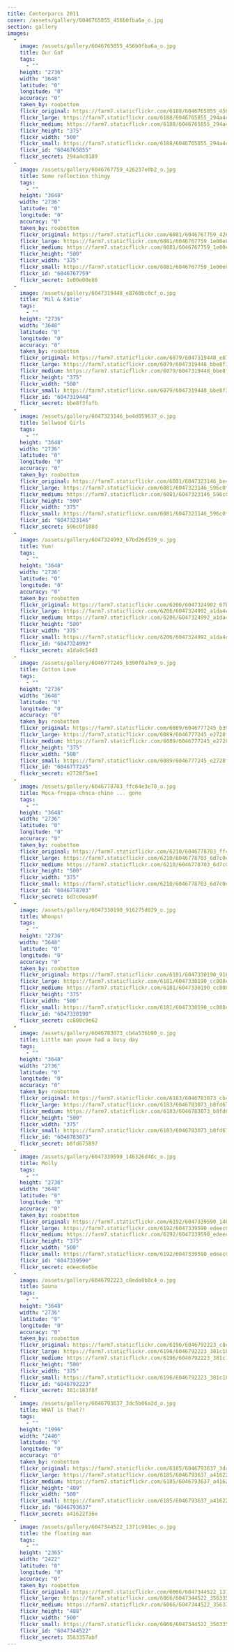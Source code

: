 ```yaml
---
title: Centerparcs 2011
cover: /assets/gallery/6046765855_456b0fba6a_o.jpg
section: gallery
images:
  - 
    image: /assets/gallery/6046765855_456b0fba6a_o.jpg
    title: Our Gaf
    tags:
      - ""
    height: "2736"
    width: "3648"
    latitude: "0"
    longitude: "0"
    accuracy: "0"
    taken_by: roobottom
    flickr_original: https://farm7.staticflickr.com/6188/6046765855_456b0fba6a_o.jpg
    flickr_large: https://farm7.staticflickr.com/6188/6046765855_294a4c0189_b.jpg
    flickr_medium: https://farm7.staticflickr.com/6188/6046765855_294a4c0189.jpg
    flickr_height: "375"
    flickr_width: "500"
    flickr_small: https://farm7.staticflickr.com/6188/6046765855_294a4c0189_m.jpg
    flickr_id: "6046765855"
    flickr_secret: 294a4c0189
  - 
    image: /assets/gallery/6046767759_426237e0b2_o.jpg
    title: Some reflection thingy
    tags:
      - ""
    height: "3648"
    width: "2736"
    latitude: "0"
    longitude: "0"
    accuracy: "0"
    taken_by: roobottom
    flickr_original: https://farm7.staticflickr.com/6081/6046767759_426237e0b2_o.jpg
    flickr_large: https://farm7.staticflickr.com/6081/6046767759_1e00e00e86_b.jpg
    flickr_medium: https://farm7.staticflickr.com/6081/6046767759_1e00e00e86.jpg
    flickr_height: "500"
    flickr_width: "375"
    flickr_small: https://farm7.staticflickr.com/6081/6046767759_1e00e00e86_m.jpg
    flickr_id: "6046767759"
    flickr_secret: 1e00e00e86
  - 
    image: /assets/gallery/6047319448_e8760bc0cf_o.jpg
    title: 'Mil & Katie'
    tags:
      - ""
    height: "2736"
    width: "3648"
    latitude: "0"
    longitude: "0"
    accuracy: "0"
    taken_by: roobottom
    flickr_original: https://farm7.staticflickr.com/6079/6047319448_e8760bc0cf_o.jpg
    flickr_large: https://farm7.staticflickr.com/6079/6047319448_bbe8f3fafb_b.jpg
    flickr_medium: https://farm7.staticflickr.com/6079/6047319448_bbe8f3fafb.jpg
    flickr_height: "375"
    flickr_width: "500"
    flickr_small: https://farm7.staticflickr.com/6079/6047319448_bbe8f3fafb_m.jpg
    flickr_id: "6047319448"
    flickr_secret: bbe8f3fafb
  - 
    image: /assets/gallery/6047323146_be4d059637_o.jpg
    title: Sellwood Girls
    tags:
      - ""
    height: "3648"
    width: "2736"
    latitude: "0"
    longitude: "0"
    accuracy: "0"
    taken_by: roobottom
    flickr_original: https://farm7.staticflickr.com/6081/6047323146_be4d059637_o.jpg
    flickr_large: https://farm7.staticflickr.com/6081/6047323146_596c0f108d_b.jpg
    flickr_medium: https://farm7.staticflickr.com/6081/6047323146_596c0f108d.jpg
    flickr_height: "500"
    flickr_width: "375"
    flickr_small: https://farm7.staticflickr.com/6081/6047323146_596c0f108d_m.jpg
    flickr_id: "6047323146"
    flickr_secret: 596c0f108d
  - 
    image: /assets/gallery/6047324992_67bd26d539_o.jpg
    title: Yum!
    tags:
      - ""
    height: "3648"
    width: "2736"
    latitude: "0"
    longitude: "0"
    accuracy: "0"
    taken_by: roobottom
    flickr_original: https://farm7.staticflickr.com/6206/6047324992_67bd26d539_o.jpg
    flickr_large: https://farm7.staticflickr.com/6206/6047324992_a1da4c54d3_b.jpg
    flickr_medium: https://farm7.staticflickr.com/6206/6047324992_a1da4c54d3.jpg
    flickr_height: "500"
    flickr_width: "375"
    flickr_small: https://farm7.staticflickr.com/6206/6047324992_a1da4c54d3_m.jpg
    flickr_id: "6047324992"
    flickr_secret: a1da4c54d3
  - 
    image: /assets/gallery/6046777245_b390f0a7e9_o.jpg
    title: Cotton Love
    tags:
      - ""
    height: "2736"
    width: "3648"
    latitude: "0"
    longitude: "0"
    accuracy: "0"
    taken_by: roobottom
    flickr_original: https://farm7.staticflickr.com/6089/6046777245_b390f0a7e9_o.jpg
    flickr_large: https://farm7.staticflickr.com/6089/6046777245_e2728f5ae1_b.jpg
    flickr_medium: https://farm7.staticflickr.com/6089/6046777245_e2728f5ae1.jpg
    flickr_height: "375"
    flickr_width: "500"
    flickr_small: https://farm7.staticflickr.com/6089/6046777245_e2728f5ae1_m.jpg
    flickr_id: "6046777245"
    flickr_secret: e2728f5ae1
  - 
    image: /assets/gallery/6046778703_ffc64e3e70_o.jpg
    title: Moca-froppa-choca-chino ... gone
    tags:
      - ""
    height: "3648"
    width: "2736"
    latitude: "0"
    longitude: "0"
    accuracy: "0"
    taken_by: roobottom
    flickr_original: https://farm7.staticflickr.com/6210/6046778703_ffc64e3e70_o.jpg
    flickr_large: https://farm7.staticflickr.com/6210/6046778703_6d7c0eea9f_b.jpg
    flickr_medium: https://farm7.staticflickr.com/6210/6046778703_6d7c0eea9f.jpg
    flickr_height: "500"
    flickr_width: "375"
    flickr_small: https://farm7.staticflickr.com/6210/6046778703_6d7c0eea9f_m.jpg
    flickr_id: "6046778703"
    flickr_secret: 6d7c0eea9f
  - 
    image: /assets/gallery/6047330190_916275d029_o.jpg
    title: Whoops!
    tags:
      - ""
    height: "2736"
    width: "3648"
    latitude: "0"
    longitude: "0"
    accuracy: "0"
    taken_by: roobottom
    flickr_original: https://farm7.staticflickr.com/6181/6047330190_916275d029_o.jpg
    flickr_large: https://farm7.staticflickr.com/6181/6047330190_cc808c9e62_b.jpg
    flickr_medium: https://farm7.staticflickr.com/6181/6047330190_cc808c9e62.jpg
    flickr_height: "375"
    flickr_width: "500"
    flickr_small: https://farm7.staticflickr.com/6181/6047330190_cc808c9e62_m.jpg
    flickr_id: "6047330190"
    flickr_secret: cc808c9e62
  - 
    image: /assets/gallery/6046783073_cb4a536b90_o.jpg
    title: Little man youve had a busy day
    tags:
      - ""
    height: "3648"
    width: "2736"
    latitude: "0"
    longitude: "0"
    accuracy: "0"
    taken_by: roobottom
    flickr_original: https://farm7.staticflickr.com/6183/6046783073_cb4a536b90_o.jpg
    flickr_large: https://farm7.staticflickr.com/6183/6046783073_b8fd675897_b.jpg
    flickr_medium: https://farm7.staticflickr.com/6183/6046783073_b8fd675897.jpg
    flickr_height: "500"
    flickr_width: "375"
    flickr_small: https://farm7.staticflickr.com/6183/6046783073_b8fd675897_m.jpg
    flickr_id: "6046783073"
    flickr_secret: b8fd675897
  - 
    image: /assets/gallery/6047339590_146326d4dc_o.jpg
    title: Molly
    tags:
      - ""
    height: "2736"
    width: "3648"
    latitude: "0"
    longitude: "0"
    accuracy: "0"
    taken_by: roobottom
    flickr_original: https://farm7.staticflickr.com/6192/6047339590_146326d4dc_o.jpg
    flickr_large: https://farm7.staticflickr.com/6192/6047339590_edeec6e6be_b.jpg
    flickr_medium: https://farm7.staticflickr.com/6192/6047339590_edeec6e6be.jpg
    flickr_height: "375"
    flickr_width: "500"
    flickr_small: https://farm7.staticflickr.com/6192/6047339590_edeec6e6be_m.jpg
    flickr_id: "6047339590"
    flickr_secret: edeec6e6be
  - 
    image: /assets/gallery/6046792223_c8ede0b8c4_o.jpg
    title: Sauna
    tags:
      - ""
    height: "3648"
    width: "2736"
    latitude: "0"
    longitude: "0"
    accuracy: "0"
    taken_by: roobottom
    flickr_original: https://farm7.staticflickr.com/6196/6046792223_c8ede0b8c4_o.jpg
    flickr_large: https://farm7.staticflickr.com/6196/6046792223_381c183f8f_b.jpg
    flickr_medium: https://farm7.staticflickr.com/6196/6046792223_381c183f8f.jpg
    flickr_height: "500"
    flickr_width: "375"
    flickr_small: https://farm7.staticflickr.com/6196/6046792223_381c183f8f_m.jpg
    flickr_id: "6046792223"
    flickr_secret: 381c183f8f
  - 
    image: /assets/gallery/6046793637_3dc5b06a3d_o.jpg
    title: WHAT is that?!
    tags:
      - ""
    height: "1996"
    width: "2440"
    latitude: "0"
    longitude: "0"
    accuracy: "0"
    taken_by: roobottom
    flickr_original: https://farm7.staticflickr.com/6185/6046793637_3dc5b06a3d_o.jpg
    flickr_large: https://farm7.staticflickr.com/6185/6046793637_a41622f36e_b.jpg
    flickr_medium: https://farm7.staticflickr.com/6185/6046793637_a41622f36e.jpg
    flickr_height: "409"
    flickr_width: "500"
    flickr_small: https://farm7.staticflickr.com/6185/6046793637_a41622f36e_m.jpg
    flickr_id: "6046793637"
    flickr_secret: a41622f36e
  - 
    image: /assets/gallery/6047344522_1371c901ec_o.jpg
    title: the floating man
    tags:
      - ""
    height: "2365"
    width: "2422"
    latitude: "0"
    longitude: "0"
    accuracy: "0"
    taken_by: roobottom
    flickr_original: https://farm7.staticflickr.com/6066/6047344522_1371c901ec_o.jpg
    flickr_large: https://farm7.staticflickr.com/6066/6047344522_3563357abf_b.jpg
    flickr_medium: https://farm7.staticflickr.com/6066/6047344522_3563357abf.jpg
    flickr_height: "488"
    flickr_width: "500"
    flickr_small: https://farm7.staticflickr.com/6066/6047344522_3563357abf_m.jpg
    flickr_id: "6047344522"
    flickr_secret: 3563357abf
---
```

